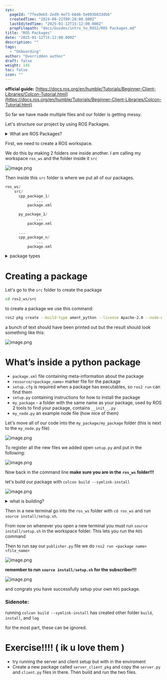 ```yaml
---
sys:
  pageId: "7fea9eb5-2ed9-4e73-b6d6-5e093b833dbb"
  createdTime: "2024-08-21T00:28:00.000Z"
  lastEditedTime: "2025-01-12T15:12:00.000Z"
  propFilepath: "docs/Guides/intro_to_ROS2/ROS Packages.md"
title: "ROS Packages"
date: "2025-01-12T15:12:00.000Z"
description: ""
tags:
  - "Onboarding"
author: "Overridden author"
draft: false
weight: 145
toc: false
icon: ""
---
```


**official guide:** [https://docs.ros.org/en/humble/Tutorials/Beginner-Client-Libraries/Colcon-Tutorial.html](https://docs.ros.org/en/humble/Tutorials/Beginner-Client-Libraries/Colcon-Tutorial.html)

So far we have made multiple files and our folder is getting messy.

Let's structure our project by using ROS Packages.

<details>

<summary>What are ROS Packages?</summary>

ROS Packages are, as the name implies, packages of code that are highly sharable between ROS developers.

They consist of a folder, `package.xml` file, and source code

```python
      cpp_package_1/
		      ... imagine much code files here ..
          package.xml
```

</details>

First, we need to create a ROS workspace.

We do this by making 2 folders one inside another. I am calling my workspace `ros_ws` and the folder inside it `src`

![image.png](https://prod-files-secure.s3.us-west-2.amazonaws.com/d518164a-d88e-44d1-a4ee-3adb3bd8bce0/70706947-fd18-4537-a67b-e12946812d31/image.png?X-Amz-Algorithm=AWS4-HMAC-SHA256&X-Amz-Content-Sha256=UNSIGNED-PAYLOAD&X-Amz-Credential=ASIAZI2LB466ZLWYSXWZ%2F20250624%2Fus-west-2%2Fs3%2Faws4_request&X-Amz-Date=20250624T132702Z&X-Amz-Expires=3600&X-Amz-Security-Token=IQoJb3JpZ2luX2VjEDQaCXVzLXdlc3QtMiJGMEQCIA%2Bh4NarTBRPliigP9Y172P7UV66sfXyMTNWSB9P4sErAiAXxJPmAdHASZf0DyjgqKBU6mflQXAl%2FGQdqbCx4smh7yr%2FAwgtEAAaDDYzNzQyMzE4MzgwNSIMenV1bo3SNFSz5drBKtwDHrkOXLwHY6rYA%2FsEzU6XnbNkt5r4snxb6KtfrpZee8J1tMnI8uf1iQ7gtDJlu%2BjpHEWIxK%2BzubuqrL6Ht%2ByD98oGAt8g6%2F777OZGorWv4mLck1CO0stHH7tcMTjH%2FW1apss%2FiDoAh7CRPGYRfWbaxGKphWn6IUImy5FUluFhuOQXOQE%2BMZeq%2BwzJpq2iQkywq7nztznF3xEEe9THmfjWFQXQ21jpYvfaSp9NketiGqAdeHqy6Yr%2FyIXdo7Qzp3Kgk4c7CNuz1P0e5UwRaWiMUr5Y7SAAGPxTVj1lhWUipa%2BvyDIoOCuZFDkRQydcn5AensWTALLU57hpJkdCytO%2BGzv%2FrNYb86k2dZFOHR6baMFwHMcY72UcLDav3yq%2B17xBknVNUFz0oSo5GA1P7%2BqpUWIuw0%2BRVD40jK90yDn67Dt7b5mKTxOO05383dKl1n2IZWzGJFmOAIwHhkZEkEJT4P913yWRFUgrF%2Bmkwjm%2FykIGhFKTq7QZvoxvGB5YMVBbtFS6Um6pw%2BEjZkI6thYmUiJG5gL9JmIv4PhGe5jyGFvwdyGyx9K2RqrZdux8aNuWY815N5S2yreOkHy%2FzvLAWnd3brAYica0rAT%2FFa625mxZzB94EaOeM%2FHUjiYwhqLqwgY6pgHOpRMlgm2LVhrk7HataaRhmr%2Bk4IUSg5ipBRUCNMcCxv9TszZRWbJ%2FUEwHg%2Fa6llVoMBlOM0iIIZ6f5A7awsQ79ICwTlSCkXNYjeL0VIyPQhJL%2BdbmCyQvMg%2FTZnAMZY2wzsfnnctCAS25ZNv%2FJhE%2BYZT0THsQyZrX%2FIlK9YK8Q%2FRDIIV6GgXtd8zbSG9DxoL93bxHJn2MWqtnyVWzd7aI8qWhYXZb&X-Amz-Signature=e9d2a4e014fb76a2717b0826064b058dc7fc409990aaa29a9ade1c35fcee5593&X-Amz-SignedHeaders=host&x-amz-checksum-mode=ENABLED&x-id=GetObject)

Then inside this `src` folder is where we put all of our packages.

```python
ros_ws/
    src/
      cpp_package_1/
		      ...
          package.xml

      py_package_1/
		      ...
          package.xml

      ...
      cpp_package_n/
		      ...
          package.xml

```

<details>

<summary>package types</summary>

packages can be either `C++` or python.

the intern file structure is different for each but for this guide we will stick to creating python packages

</details>

# Creating a package

Let's go to the `src` folder to create the package

```bash
cd ros2_ws/src
```

to create a package we use this command:

```bash
ros2 pkg create --build-type ament_python --license Apache-2.0 --node-name my_node my_package
```

a bunch of text should have been printed out but the result should look something like this:

![image.png](https://prod-files-secure.s3.us-west-2.amazonaws.com/d518164a-d88e-44d1-a4ee-3adb3bd8bce0/e6cf1e3f-8512-4a3e-b131-079f800bf3e8/image.png?X-Amz-Algorithm=AWS4-HMAC-SHA256&X-Amz-Content-Sha256=UNSIGNED-PAYLOAD&X-Amz-Credential=ASIAZI2LB466ZLWYSXWZ%2F20250624%2Fus-west-2%2Fs3%2Faws4_request&X-Amz-Date=20250624T132703Z&X-Amz-Expires=3600&X-Amz-Security-Token=IQoJb3JpZ2luX2VjEDQaCXVzLXdlc3QtMiJGMEQCIA%2Bh4NarTBRPliigP9Y172P7UV66sfXyMTNWSB9P4sErAiAXxJPmAdHASZf0DyjgqKBU6mflQXAl%2FGQdqbCx4smh7yr%2FAwgtEAAaDDYzNzQyMzE4MzgwNSIMenV1bo3SNFSz5drBKtwDHrkOXLwHY6rYA%2FsEzU6XnbNkt5r4snxb6KtfrpZee8J1tMnI8uf1iQ7gtDJlu%2BjpHEWIxK%2BzubuqrL6Ht%2ByD98oGAt8g6%2F777OZGorWv4mLck1CO0stHH7tcMTjH%2FW1apss%2FiDoAh7CRPGYRfWbaxGKphWn6IUImy5FUluFhuOQXOQE%2BMZeq%2BwzJpq2iQkywq7nztznF3xEEe9THmfjWFQXQ21jpYvfaSp9NketiGqAdeHqy6Yr%2FyIXdo7Qzp3Kgk4c7CNuz1P0e5UwRaWiMUr5Y7SAAGPxTVj1lhWUipa%2BvyDIoOCuZFDkRQydcn5AensWTALLU57hpJkdCytO%2BGzv%2FrNYb86k2dZFOHR6baMFwHMcY72UcLDav3yq%2B17xBknVNUFz0oSo5GA1P7%2BqpUWIuw0%2BRVD40jK90yDn67Dt7b5mKTxOO05383dKl1n2IZWzGJFmOAIwHhkZEkEJT4P913yWRFUgrF%2Bmkwjm%2FykIGhFKTq7QZvoxvGB5YMVBbtFS6Um6pw%2BEjZkI6thYmUiJG5gL9JmIv4PhGe5jyGFvwdyGyx9K2RqrZdux8aNuWY815N5S2yreOkHy%2FzvLAWnd3brAYica0rAT%2FFa625mxZzB94EaOeM%2FHUjiYwhqLqwgY6pgHOpRMlgm2LVhrk7HataaRhmr%2Bk4IUSg5ipBRUCNMcCxv9TszZRWbJ%2FUEwHg%2Fa6llVoMBlOM0iIIZ6f5A7awsQ79ICwTlSCkXNYjeL0VIyPQhJL%2BdbmCyQvMg%2FTZnAMZY2wzsfnnctCAS25ZNv%2FJhE%2BYZT0THsQyZrX%2FIlK9YK8Q%2FRDIIV6GgXtd8zbSG9DxoL93bxHJn2MWqtnyVWzd7aI8qWhYXZb&X-Amz-Signature=e57ad0b760063c1c63db218ea0c14241a9cdd599a9284a1963c23b847bc84f7e&X-Amz-SignedHeaders=host&x-amz-checksum-mode=ENABLED&x-id=GetObject)

# What’s inside a python package

- `package.xml` file containing meta-information about the package
- `resource/<package_name>` marker file for the package
- `setup.cfg` is required when a package has executables, so `ros2 run` can find them
- `setup.py` containing instructions for how to install the package
- `my_package` - a folder with the same name as your package, used by ROS 2 tools to find your package, contains `__init__.py`
- `my_node.py` an example node file (how nice of them)

Let's move all of our code into the `my_package/my_package` folder (this is next to the `my_node.py` file)

![image.png](https://prod-files-secure.s3.us-west-2.amazonaws.com/d518164a-d88e-44d1-a4ee-3adb3bd8bce0/9ce58f11-0da9-4d3e-b86d-506a9685d378/image.png?X-Amz-Algorithm=AWS4-HMAC-SHA256&X-Amz-Content-Sha256=UNSIGNED-PAYLOAD&X-Amz-Credential=ASIAZI2LB466ZLWYSXWZ%2F20250624%2Fus-west-2%2Fs3%2Faws4_request&X-Amz-Date=20250624T132703Z&X-Amz-Expires=3600&X-Amz-Security-Token=IQoJb3JpZ2luX2VjEDQaCXVzLXdlc3QtMiJGMEQCIA%2Bh4NarTBRPliigP9Y172P7UV66sfXyMTNWSB9P4sErAiAXxJPmAdHASZf0DyjgqKBU6mflQXAl%2FGQdqbCx4smh7yr%2FAwgtEAAaDDYzNzQyMzE4MzgwNSIMenV1bo3SNFSz5drBKtwDHrkOXLwHY6rYA%2FsEzU6XnbNkt5r4snxb6KtfrpZee8J1tMnI8uf1iQ7gtDJlu%2BjpHEWIxK%2BzubuqrL6Ht%2ByD98oGAt8g6%2F777OZGorWv4mLck1CO0stHH7tcMTjH%2FW1apss%2FiDoAh7CRPGYRfWbaxGKphWn6IUImy5FUluFhuOQXOQE%2BMZeq%2BwzJpq2iQkywq7nztznF3xEEe9THmfjWFQXQ21jpYvfaSp9NketiGqAdeHqy6Yr%2FyIXdo7Qzp3Kgk4c7CNuz1P0e5UwRaWiMUr5Y7SAAGPxTVj1lhWUipa%2BvyDIoOCuZFDkRQydcn5AensWTALLU57hpJkdCytO%2BGzv%2FrNYb86k2dZFOHR6baMFwHMcY72UcLDav3yq%2B17xBknVNUFz0oSo5GA1P7%2BqpUWIuw0%2BRVD40jK90yDn67Dt7b5mKTxOO05383dKl1n2IZWzGJFmOAIwHhkZEkEJT4P913yWRFUgrF%2Bmkwjm%2FykIGhFKTq7QZvoxvGB5YMVBbtFS6Um6pw%2BEjZkI6thYmUiJG5gL9JmIv4PhGe5jyGFvwdyGyx9K2RqrZdux8aNuWY815N5S2yreOkHy%2FzvLAWnd3brAYica0rAT%2FFa625mxZzB94EaOeM%2FHUjiYwhqLqwgY6pgHOpRMlgm2LVhrk7HataaRhmr%2Bk4IUSg5ipBRUCNMcCxv9TszZRWbJ%2FUEwHg%2Fa6llVoMBlOM0iIIZ6f5A7awsQ79ICwTlSCkXNYjeL0VIyPQhJL%2BdbmCyQvMg%2FTZnAMZY2wzsfnnctCAS25ZNv%2FJhE%2BYZT0THsQyZrX%2FIlK9YK8Q%2FRDIIV6GgXtd8zbSG9DxoL93bxHJn2MWqtnyVWzd7aI8qWhYXZb&X-Amz-Signature=6ddb1cfa768b9a110e1f7a701617348d10022462011e34624feea062fcc180ce&X-Amz-SignedHeaders=host&x-amz-checksum-mode=ENABLED&x-id=GetObject)

To register all the new files we added open `setup.py` and put in the following:

![image.png](https://prod-files-secure.s3.us-west-2.amazonaws.com/d518164a-d88e-44d1-a4ee-3adb3bd8bce0/1cd7c262-4cae-4496-9d75-c178537d24a2/image.png?X-Amz-Algorithm=AWS4-HMAC-SHA256&X-Amz-Content-Sha256=UNSIGNED-PAYLOAD&X-Amz-Credential=ASIAZI2LB466ZLWYSXWZ%2F20250624%2Fus-west-2%2Fs3%2Faws4_request&X-Amz-Date=20250624T132703Z&X-Amz-Expires=3600&X-Amz-Security-Token=IQoJb3JpZ2luX2VjEDQaCXVzLXdlc3QtMiJGMEQCIA%2Bh4NarTBRPliigP9Y172P7UV66sfXyMTNWSB9P4sErAiAXxJPmAdHASZf0DyjgqKBU6mflQXAl%2FGQdqbCx4smh7yr%2FAwgtEAAaDDYzNzQyMzE4MzgwNSIMenV1bo3SNFSz5drBKtwDHrkOXLwHY6rYA%2FsEzU6XnbNkt5r4snxb6KtfrpZee8J1tMnI8uf1iQ7gtDJlu%2BjpHEWIxK%2BzubuqrL6Ht%2ByD98oGAt8g6%2F777OZGorWv4mLck1CO0stHH7tcMTjH%2FW1apss%2FiDoAh7CRPGYRfWbaxGKphWn6IUImy5FUluFhuOQXOQE%2BMZeq%2BwzJpq2iQkywq7nztznF3xEEe9THmfjWFQXQ21jpYvfaSp9NketiGqAdeHqy6Yr%2FyIXdo7Qzp3Kgk4c7CNuz1P0e5UwRaWiMUr5Y7SAAGPxTVj1lhWUipa%2BvyDIoOCuZFDkRQydcn5AensWTALLU57hpJkdCytO%2BGzv%2FrNYb86k2dZFOHR6baMFwHMcY72UcLDav3yq%2B17xBknVNUFz0oSo5GA1P7%2BqpUWIuw0%2BRVD40jK90yDn67Dt7b5mKTxOO05383dKl1n2IZWzGJFmOAIwHhkZEkEJT4P913yWRFUgrF%2Bmkwjm%2FykIGhFKTq7QZvoxvGB5YMVBbtFS6Um6pw%2BEjZkI6thYmUiJG5gL9JmIv4PhGe5jyGFvwdyGyx9K2RqrZdux8aNuWY815N5S2yreOkHy%2FzvLAWnd3brAYica0rAT%2FFa625mxZzB94EaOeM%2FHUjiYwhqLqwgY6pgHOpRMlgm2LVhrk7HataaRhmr%2Bk4IUSg5ipBRUCNMcCxv9TszZRWbJ%2FUEwHg%2Fa6llVoMBlOM0iIIZ6f5A7awsQ79ICwTlSCkXNYjeL0VIyPQhJL%2BdbmCyQvMg%2FTZnAMZY2wzsfnnctCAS25ZNv%2FJhE%2BYZT0THsQyZrX%2FIlK9YK8Q%2FRDIIV6GgXtd8zbSG9DxoL93bxHJn2MWqtnyVWzd7aI8qWhYXZb&X-Amz-Signature=f9847ce524412208b59793a8df98474ec8eea97e4a638325c6e27895697e0336&X-Amz-SignedHeaders=host&x-amz-checksum-mode=ENABLED&x-id=GetObject)

Now back in the command line **make sure you are in the** **`ros_ws`** **folder!!!**

let's build our package with `colcon build --symlink-install`

![image.png](https://prod-files-secure.s3.us-west-2.amazonaws.com/d518164a-d88e-44d1-a4ee-3adb3bd8bce0/2f2a0d27-b173-48fd-b189-5f5c0ce65619/image.png?X-Amz-Algorithm=AWS4-HMAC-SHA256&X-Amz-Content-Sha256=UNSIGNED-PAYLOAD&X-Amz-Credential=ASIAZI2LB466ZLWYSXWZ%2F20250624%2Fus-west-2%2Fs3%2Faws4_request&X-Amz-Date=20250624T132702Z&X-Amz-Expires=3600&X-Amz-Security-Token=IQoJb3JpZ2luX2VjEDQaCXVzLXdlc3QtMiJGMEQCIA%2Bh4NarTBRPliigP9Y172P7UV66sfXyMTNWSB9P4sErAiAXxJPmAdHASZf0DyjgqKBU6mflQXAl%2FGQdqbCx4smh7yr%2FAwgtEAAaDDYzNzQyMzE4MzgwNSIMenV1bo3SNFSz5drBKtwDHrkOXLwHY6rYA%2FsEzU6XnbNkt5r4snxb6KtfrpZee8J1tMnI8uf1iQ7gtDJlu%2BjpHEWIxK%2BzubuqrL6Ht%2ByD98oGAt8g6%2F777OZGorWv4mLck1CO0stHH7tcMTjH%2FW1apss%2FiDoAh7CRPGYRfWbaxGKphWn6IUImy5FUluFhuOQXOQE%2BMZeq%2BwzJpq2iQkywq7nztznF3xEEe9THmfjWFQXQ21jpYvfaSp9NketiGqAdeHqy6Yr%2FyIXdo7Qzp3Kgk4c7CNuz1P0e5UwRaWiMUr5Y7SAAGPxTVj1lhWUipa%2BvyDIoOCuZFDkRQydcn5AensWTALLU57hpJkdCytO%2BGzv%2FrNYb86k2dZFOHR6baMFwHMcY72UcLDav3yq%2B17xBknVNUFz0oSo5GA1P7%2BqpUWIuw0%2BRVD40jK90yDn67Dt7b5mKTxOO05383dKl1n2IZWzGJFmOAIwHhkZEkEJT4P913yWRFUgrF%2Bmkwjm%2FykIGhFKTq7QZvoxvGB5YMVBbtFS6Um6pw%2BEjZkI6thYmUiJG5gL9JmIv4PhGe5jyGFvwdyGyx9K2RqrZdux8aNuWY815N5S2yreOkHy%2FzvLAWnd3brAYica0rAT%2FFa625mxZzB94EaOeM%2FHUjiYwhqLqwgY6pgHOpRMlgm2LVhrk7HataaRhmr%2Bk4IUSg5ipBRUCNMcCxv9TszZRWbJ%2FUEwHg%2Fa6llVoMBlOM0iIIZ6f5A7awsQ79ICwTlSCkXNYjeL0VIyPQhJL%2BdbmCyQvMg%2FTZnAMZY2wzsfnnctCAS25ZNv%2FJhE%2BYZT0THsQyZrX%2FIlK9YK8Q%2FRDIIV6GgXtd8zbSG9DxoL93bxHJn2MWqtnyVWzd7aI8qWhYXZb&X-Amz-Signature=329cab9045dfd6c84680d9c5ff47878f78cd4677b5ce0002cc784d54abeca016&X-Amz-SignedHeaders=host&x-amz-checksum-mode=ENABLED&x-id=GetObject)

<details>

<summary>what is building?</summary>

if you are a CS major at Rose-Hulman you will learn the answer to this in CSSE132

but TLDR; is it combines all the code files into one program that can be run easily 

</details>

Then in a new terminal go into the `ros_ws` folder with `cd ros_ws` and run `source install/setup.sh`. 

From now on whenever you open a new terminal you must run `source install/setup.sh` in the workspace folder. This lets you run the `ROS` command

Then to run say our `publisher.py` file we do `ros2 run <package name> <file_name>`

![image.png](https://prod-files-secure.s3.us-west-2.amazonaws.com/d518164a-d88e-44d1-a4ee-3adb3bd8bce0/4f4b1219-3a44-4632-aa0a-ce3471699f59/image.png?X-Amz-Algorithm=AWS4-HMAC-SHA256&X-Amz-Content-Sha256=UNSIGNED-PAYLOAD&X-Amz-Credential=ASIAZI2LB466ZLWYSXWZ%2F20250624%2Fus-west-2%2Fs3%2Faws4_request&X-Amz-Date=20250624T132703Z&X-Amz-Expires=3600&X-Amz-Security-Token=IQoJb3JpZ2luX2VjEDQaCXVzLXdlc3QtMiJGMEQCIA%2Bh4NarTBRPliigP9Y172P7UV66sfXyMTNWSB9P4sErAiAXxJPmAdHASZf0DyjgqKBU6mflQXAl%2FGQdqbCx4smh7yr%2FAwgtEAAaDDYzNzQyMzE4MzgwNSIMenV1bo3SNFSz5drBKtwDHrkOXLwHY6rYA%2FsEzU6XnbNkt5r4snxb6KtfrpZee8J1tMnI8uf1iQ7gtDJlu%2BjpHEWIxK%2BzubuqrL6Ht%2ByD98oGAt8g6%2F777OZGorWv4mLck1CO0stHH7tcMTjH%2FW1apss%2FiDoAh7CRPGYRfWbaxGKphWn6IUImy5FUluFhuOQXOQE%2BMZeq%2BwzJpq2iQkywq7nztznF3xEEe9THmfjWFQXQ21jpYvfaSp9NketiGqAdeHqy6Yr%2FyIXdo7Qzp3Kgk4c7CNuz1P0e5UwRaWiMUr5Y7SAAGPxTVj1lhWUipa%2BvyDIoOCuZFDkRQydcn5AensWTALLU57hpJkdCytO%2BGzv%2FrNYb86k2dZFOHR6baMFwHMcY72UcLDav3yq%2B17xBknVNUFz0oSo5GA1P7%2BqpUWIuw0%2BRVD40jK90yDn67Dt7b5mKTxOO05383dKl1n2IZWzGJFmOAIwHhkZEkEJT4P913yWRFUgrF%2Bmkwjm%2FykIGhFKTq7QZvoxvGB5YMVBbtFS6Um6pw%2BEjZkI6thYmUiJG5gL9JmIv4PhGe5jyGFvwdyGyx9K2RqrZdux8aNuWY815N5S2yreOkHy%2FzvLAWnd3brAYica0rAT%2FFa625mxZzB94EaOeM%2FHUjiYwhqLqwgY6pgHOpRMlgm2LVhrk7HataaRhmr%2Bk4IUSg5ipBRUCNMcCxv9TszZRWbJ%2FUEwHg%2Fa6llVoMBlOM0iIIZ6f5A7awsQ79ICwTlSCkXNYjeL0VIyPQhJL%2BdbmCyQvMg%2FTZnAMZY2wzsfnnctCAS25ZNv%2FJhE%2BYZT0THsQyZrX%2FIlK9YK8Q%2FRDIIV6GgXtd8zbSG9DxoL93bxHJn2MWqtnyVWzd7aI8qWhYXZb&X-Amz-Signature=3106aeaccd2e761c80fe4807f088ec2352efd8c22573ca63fc0c990cb1fbe9c4&X-Amz-SignedHeaders=host&x-amz-checksum-mode=ENABLED&x-id=GetObject)

**remember to run** **`source install/setup.sh`** **for the subscriber!!!**

![image.png](https://prod-files-secure.s3.us-west-2.amazonaws.com/d518164a-d88e-44d1-a4ee-3adb3bd8bce0/02121119-dad4-49ec-8356-c956108b4243/image.png?X-Amz-Algorithm=AWS4-HMAC-SHA256&X-Amz-Content-Sha256=UNSIGNED-PAYLOAD&X-Amz-Credential=ASIAZI2LB466ZLWYSXWZ%2F20250624%2Fus-west-2%2Fs3%2Faws4_request&X-Amz-Date=20250624T132703Z&X-Amz-Expires=3600&X-Amz-Security-Token=IQoJb3JpZ2luX2VjEDQaCXVzLXdlc3QtMiJGMEQCIA%2Bh4NarTBRPliigP9Y172P7UV66sfXyMTNWSB9P4sErAiAXxJPmAdHASZf0DyjgqKBU6mflQXAl%2FGQdqbCx4smh7yr%2FAwgtEAAaDDYzNzQyMzE4MzgwNSIMenV1bo3SNFSz5drBKtwDHrkOXLwHY6rYA%2FsEzU6XnbNkt5r4snxb6KtfrpZee8J1tMnI8uf1iQ7gtDJlu%2BjpHEWIxK%2BzubuqrL6Ht%2ByD98oGAt8g6%2F777OZGorWv4mLck1CO0stHH7tcMTjH%2FW1apss%2FiDoAh7CRPGYRfWbaxGKphWn6IUImy5FUluFhuOQXOQE%2BMZeq%2BwzJpq2iQkywq7nztznF3xEEe9THmfjWFQXQ21jpYvfaSp9NketiGqAdeHqy6Yr%2FyIXdo7Qzp3Kgk4c7CNuz1P0e5UwRaWiMUr5Y7SAAGPxTVj1lhWUipa%2BvyDIoOCuZFDkRQydcn5AensWTALLU57hpJkdCytO%2BGzv%2FrNYb86k2dZFOHR6baMFwHMcY72UcLDav3yq%2B17xBknVNUFz0oSo5GA1P7%2BqpUWIuw0%2BRVD40jK90yDn67Dt7b5mKTxOO05383dKl1n2IZWzGJFmOAIwHhkZEkEJT4P913yWRFUgrF%2Bmkwjm%2FykIGhFKTq7QZvoxvGB5YMVBbtFS6Um6pw%2BEjZkI6thYmUiJG5gL9JmIv4PhGe5jyGFvwdyGyx9K2RqrZdux8aNuWY815N5S2yreOkHy%2FzvLAWnd3brAYica0rAT%2FFa625mxZzB94EaOeM%2FHUjiYwhqLqwgY6pgHOpRMlgm2LVhrk7HataaRhmr%2Bk4IUSg5ipBRUCNMcCxv9TszZRWbJ%2FUEwHg%2Fa6llVoMBlOM0iIIZ6f5A7awsQ79ICwTlSCkXNYjeL0VIyPQhJL%2BdbmCyQvMg%2FTZnAMZY2wzsfnnctCAS25ZNv%2FJhE%2BYZT0THsQyZrX%2FIlK9YK8Q%2FRDIIV6GgXtd8zbSG9DxoL93bxHJn2MWqtnyVWzd7aI8qWhYXZb&X-Amz-Signature=b8cad2bebd07dba1f7a732f0c4c3d05f589f91660ccbde3f74abd05f99326e5a&X-Amz-SignedHeaders=host&x-amz-checksum-mode=ENABLED&x-id=GetObject)

and congrats you have successfully setup your own `ROS` package.

### Sidenote:

running `colcon build --symlink-install` has created other folder `build`, `install`, and `log`

for the most part, these can be ignored.

# Exercise!!!! ( ik u love them )

- try running the server and client setup but with in the enviroment
- Create a new package called `server_client_pkg` and copy the `server.py` and `client.py` files in there. Then build and run the two files.
